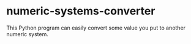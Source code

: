 # numeric-systems-converter
This Python program can easily convert some value you put to another numeric system. 
